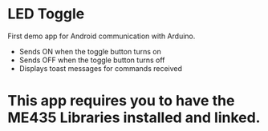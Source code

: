 LED Toggle
==========

First demo app for Android communication with Arduino.
<ul>
<li>Sends ON when the toggle button turns on</li>
<li>Sends OFF when the toggle button turns off</li>
<li>Displays toast messages for commands received</li>
</ul>

<h1>This app requires you to have the ME435 Libraries installed and linked.</h1>